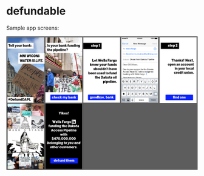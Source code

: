 # defundable

Sample app screens:

![Defundable](https://github.com/techieshark/defundable/raw/master/docs/mocks.png)

